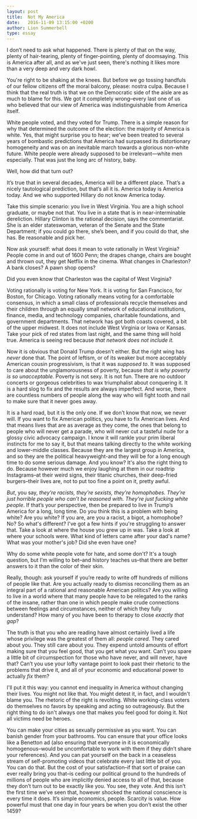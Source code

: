 ```yaml
---
layout: post
title:  Not My America
date:   2016-11-09 13:15:00 +0200
author: Lion Summerbell
type: essay
---
```

I don’t need to ask what happened. There is plenty of that on the way, plenty of hair-tearing, plenty of finger-pointing, plenty of doomsaying. This is America after all, and as we've just seen, there's nothing it likes more than a very deep and very dark howl.

You're right to be shaking at the knees. But before we go tossing handfuls of our fellow citizens off the moral balcony, please: nostra culpa. Because I think that the real truth is that we on the Democratic side of the aisle are as much to blame for this. We got it completely wrong–every last one of us who believed that our view of America was indistinguishable from America itself.

White people voted, and they voted for Trump. There is a simple reason for why that determined the outcome of the election: the majority of America is white. Yes, that might surprise you to hear; we’ve been treated to several years of bombastic predictions that America had surpassed its distortionary homogeneity and was on an inevitable march towards a glorious non-white future. White people were already supposed to be irrelevant—white men especially. That was just the long arc of history, baby.

Well, how did that turn out?

It’s true that in several decades, America will be a different place. That’s a nicely tautological prediction, but that’s all it is. America today is America today. And we who supported Hillary do not know America today.

Take this simple scenario: you live in West Virginia. You are a high school graduate, or maybe not that. You live in a state that is in near-interminable dereliction. Hillary Clinton is the rational decision, says the commentariat. She is an elder stateswoman, veteran of the Senate and the State Department; if you could go there, she’s been, and if you could do that, she has. Be reasonable and pick her.

Now ask yourself: what does it mean to vote rationally in West Virginia? People come in and out of 1600 Penn; the drapes change, chairs are bought and thrown out, they get Netflix in the cinema. What changes in Charleston? A bank closes? A pawn shop opens?

Did you even know that Charleston was the capital of West Virginia?

Voting rationally is voting for New York. It is voting for San Francisco, for Boston, for Chicago. Voting rationally means voting for a comfortable consensus, in which a small class of professionals recycle themselves and their children through an equally small network of educational institutions, finance, media, and technology companies, charitable foundations, and government departments. That network has got both coasts covered, a bit of the upper midwest. It does not include West Virginia or Iowa or Kansas. Take your pick of red states from last night, and the same thing will hold true. America is seeing red because _that network does not include it._

Now it is obvious that Donald Trump doesn’t either. But the right wing has _never_ done that. The point of leftism, or of its weaker but more acceptably American cousin progressivism, is that it was _supposed to_. It was supposed to care about the unglamorousness of poverty, because _that is why poverty is so unacceptable._ Poverty is not sexy. It is not fun. There are no outdoor concerts or gorgeous celebrities to wax triumphalist about conquering it. It is a hard slog to fix and the results are always imperfect. And worse, there are countless numbers of people along the way who will fight tooth and nail to make sure that it never goes away.

It is a hard road, but it is the only one. If we don’t know that now, we never will. If you want to fix American politics, you have to fix American lives. And that means lives that are as average as they come, the ones that belong to people who will never get a parade, who will never cut a tasteful nude for a glossy civic advocacy campaign. I know it will rankle your prim liberal instincts for me to say it, but that means talking directly to the white working and lower-middle classes. Because they are the largest group in America, and so they are the political heavyweight-and they will be for a long enough time to do some serious damage. And you know? It's also the right thing to do. Because however much we enjoy laughing at them in our roadtrip Instagrams–at their weird signs, their titanic churches, their deep-fried burgers–their lives are, not to put too fine a point on it, pretty awful.

_But_, you say, _they’re racists, they’re sexists, they’re homophobes. They’re just horrible people who can’t be reasoned with. They're just fucking white people_. If that’s your perspective, then be prepared to live in Trump’s America for a long, long time. Do you think this is a problem with being white? Are you white? If you are, are you a racist, a bigot, a homophobe? No? So what's different? I've got a few hints if you're struggling to answer that. Take a look at where the house you grew up in was. Take a look at where your schools were. What kind of letters came after your dad's name? What was your mother's job? Did she even have one?

Why do some white people vote for hate, and some don't? It's a tough question, but I'm willing to bet–and history teaches us–that there are better answers to it than the color of their skin.

Really, though: ask yourself if you’re ready to write off hundreds of millions of people like that. Are you actually ready to dismiss reconciling them as an integral part of a rational and reasonable American politics? Are you willing to live in a world where that many people have to be relegated to the ranks of the insane, rather than one in which people make crude connections between feelings and circumstances, neither of which they fully understand? How many of you have been to therapy to close _exactly that gap_?

The truth is that you who are reading have almost certainly lived a life whose privilege was the greatest of them all: _people cared_. They cared about you. They still care about you. They expend untold amounts of effort making sure that you feel good, that you get what you want. Can’t you spare a little bit of circumspection for those who have never, and will never, have that? Can’t you use your lofty vantage point to look past their rhetoric to the problems that drive it, and all of your economic and educational power to actually _fix_ them?

I'll put it this way: you cannot end inequality in America without changing their lives. You might not like that. You might detest it, in fact, and I wouldn't blame you. The rhetoric of the right is revolting. White working-class voters do themselves no favors by speaking and acting so outrageously. But the right thing to do isn't always one that makes you feel good for doing it. Not all victims need be heroes.

You can make your cities as sexually permissive as you want. You can banish gender from your bathrooms. You can ensure that your office looks like a Benetton ad (also ensuring that everyone in it is economically homogenous–would be uncomfortable to work with them if they didn’t share your references). And you can pat yourself on the back in a ceaseless stream of self-promoting videos that celebrate every last little bit of you. You can do that. But the cost of your satisfaction–if that sort of praise can ever really bring you that–is ceding our political ground to the hundreds of millions of people who are implicitly denied access to all of that, because they don’t turn out to be exactly like you. You see, they vote. And this isn’t the first time we’ve seen that, however shocked the national conscience is every time it does. It’s simple economics, people. Scarcity is value. How powerful must that one day in four years be when you don’t exist the other 1459?
